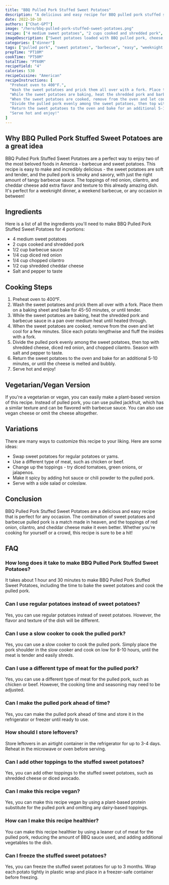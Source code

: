 ```yaml
---
title: "BBQ Pulled Pork Stuffed Sweet Potatoes"
description: "A delicious and easy recipe for BBQ pulled pork stuffed sweet potatoes. Perfect for a weeknight dinner or a weekend barbecue!"
date: 2022-10-10
authors: ["Chat-GPT"]
image: "/hero/bbq-pulled-pork-stuffed-sweet-potatoes.png"
recipe: ["4 medium sweet potatoes", "2 cups cooked and shredded pork", "1/2 cup barbecue sauce", "1/4 cup diced red onion", "1/4 cup chopped cilantro", "1/2 cup shredded cheddar cheese", "Salt and pepper to taste"]
imageDescription: ["Sweet potatoes loaded with BBQ pulled pork, cheese, red onions and cilantro."]
categories: ["dinner"]
tags: ["pulled pork", "sweet potatoes", "barbecue", "easy", "weeknight dinner"]
prepTime: "PT10M"
cookTime: "PT50M"
totalTime: "PT60M"
recipeYield: "4"
calories: 530
recipeCuisine: "American"
recipeInstructions: [
  "Preheat oven to 400°F.",
  "Wash the sweet potatoes and prick them all over with a fork. Place them on a baking sheet and bake for 45-50 minutes, or until tender.",
  "While the sweet potatoes are baking, heat the shredded pork and barbecue sauce in a pan over medium heat until heated through.",
  "When the sweet potatoes are cooked, remove from the oven and let cool for a few minutes. Slice each potato lengthwise and fluff the insides with a fork.",
  "Divide the pulled pork evenly among the sweet potatoes, then top with shredded cheese, diced red onion, and chopped cilantro. Season with salt and pepper to taste.",
  "Return the sweet potatoes to the oven and bake for an additional 5-10 minutes, or until the cheese is melted and bubbly.",
  "Serve hot and enjoy!"
]
---
```


## Why BBQ Pulled Pork Stuffed Sweet Potatoes are a great idea

BBQ Pulled Pork Stuffed Sweet Potatoes are a perfect way to enjoy two of the most beloved foods in America - barbecue and sweet potatoes. This recipe is easy to make and incredibly delicious - the sweet potatoes are soft and tender, and the pulled pork is smoky and savory, with just the right amount of tangy barbecue sauce. The toppings of red onion, cilantro, and cheddar cheese add extra flavor and texture to this already amazing dish. It's perfect for a weeknight dinner, a weekend barbecue, or any occasion in between!

## Ingredients

Here is a list of all the ingredients you'll need to make BBQ Pulled Pork Stuffed Sweet Potatoes for 4 portions:

- 4 medium sweet potatoes
- 2 cups cooked and shredded pork
- 1/2 cup barbecue sauce
- 1/4 cup diced red onion
- 1/4 cup chopped cilantro
- 1/2 cup shredded cheddar cheese
- Salt and pepper to taste

## Cooking Steps

1. Preheat oven to 400°F.
2. Wash the sweet potatoes and prick them all over with a fork. Place them on a baking sheet and bake for 45-50 minutes, or until tender.
3. While the sweet potatoes are baking, heat the shredded pork and barbecue sauce in a pan over medium heat until heated through.
4. When the sweet potatoes are cooked, remove from the oven and let cool for a few minutes. Slice each potato lengthwise and fluff the insides with a fork.
5. Divide the pulled pork evenly among the sweet potatoes, then top with shredded cheese, diced red onion, and chopped cilantro. Season with salt and pepper to taste.
6. Return the sweet potatoes to the oven and bake for an additional 5-10 minutes, or until the cheese is melted and bubbly.
7. Serve hot and enjoy!

## Vegetarian/Vegan Version

If you're a vegetarian or vegan, you can easily make a plant-based version of this recipe. Instead of pulled pork, you can use pulled jackfruit, which has a similar texture and can be flavored with barbecue sauce. You can also use vegan cheese or omit the cheese altogether.

## Variations

There are many ways to customize this recipe to your liking. Here are some ideas:

- Swap sweet potatoes for regular potatoes or yams.
- Use a different type of meat, such as chicken or beef.
- Change up the toppings - try diced tomatoes, green onions, or jalapenos.
- Make it spicy by adding hot sauce or chili powder to the pulled pork.
- Serve with a side salad or coleslaw.

## Conclusion

BBQ Pulled Pork Stuffed Sweet Potatoes are a delicious and easy recipe that is perfect for any occasion. The combination of sweet potatoes and barbecue pulled pork is a match made in heaven, and the toppings of red onion, cilantro, and cheddar cheese make it even better. Whether you're cooking for yourself or a crowd, this recipe is sure to be a hit!

## FAQ

### How long does it take to make BBQ Pulled Pork Stuffed Sweet Potatoes?

It takes about 1 hour and 30 minutes to make BBQ Pulled Pork Stuffed Sweet Potatoes, including the time to bake the sweet potatoes and cook the pulled pork.

### Can I use regular potatoes instead of sweet potatoes?

Yes, you can use regular potatoes instead of sweet potatoes. However, the flavor and texture of the dish will be different.

### Can I use a slow cooker to cook the pulled pork?

Yes, you can use a slow cooker to cook the pulled pork. Simply place the pork shoulder in the slow cooker and cook on low for 8-10 hours, until the meat is tender and easily shreds.

### Can I use a different type of meat for the pulled pork?

Yes, you can use a different type of meat for the pulled pork, such as chicken or beef. However, the cooking time and seasoning may need to be adjusted.

### Can I make the pulled pork ahead of time?

Yes, you can make the pulled pork ahead of time and store it in the refrigerator or freezer until ready to use.

### How should I store leftovers?

Store leftovers in an airtight container in the refrigerator for up to 3-4 days. Reheat in the microwave or oven before serving.

### Can I add other toppings to the stuffed sweet potatoes?

Yes, you can add other toppings to the stuffed sweet potatoes, such as shredded cheese or diced avocado.

### Can I make this recipe vegan?

Yes, you can make this recipe vegan by using a plant-based protein substitute for the pulled pork and omitting any dairy-based toppings.

### How can I make this recipe healthier?

You can make this recipe healthier by using a leaner cut of meat for the pulled pork, reducing the amount of BBQ sauce used, and adding additional vegetables to the dish.

### Can I freeze the stuffed sweet potatoes?

Yes, you can freeze the stuffed sweet potatoes for up to 3 months. Wrap each potato tightly in plastic wrap and place in a freezer-safe container before freezing.